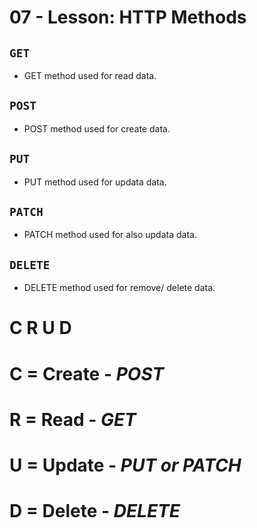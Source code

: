 # **07 - Lesson: HTTP Methods**

## `GET`

- GET method used for read data.

## `POST`

- POST method used for create data.

## `PUT`

- PUT method used for updata data.

## `PATCH`

- PATCH method used for also updata data.

## `DELETE`

- DELETE method used for remove/ delete data.

# **C R U D**

# **C** = Create - _POST_

# **R** = Read - _GET_

# **U** = Update - _PUT or PATCH_

# **D** = Delete - _DELETE_
